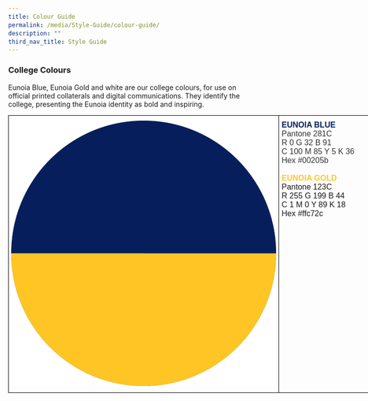 ```yaml
---
title: Colour Guide
permalink: /media/Style-Guide/colour-guide/
description: ""
third_nav_title: Style Guide
---
```

### College Colours

Eunoia Blue, Eunoia Gold and white are our college colours, for use on official printed collaterals and digital communications. They identify the college, presenting the Eunoia identity as bold and inspiring.

<style type="text/css">
.tg  {border-collapse:collapse;border-spacing:0;margin:0px auto;}
.tg td{border-color:black;border-style:solid;border-width:1px;font-family:Arial, sans-serif;font-size:14px;
  overflow:hidden;padding:10px 5px;word-break:normal;}
.tg th{border-color:black;border-style:solid;border-width:1px;font-family:Arial, sans-serif;font-size:14px;
  font-weight:normal;overflow:hidden;padding:10px 5px;word-break:normal;}
.tg .tg-x5q1{font-size:16px;text-align:left;vertical-align:top}
.tg .tg-0lax{text-align:left;vertical-align:top}
</style>
<table class="tg" style="undefined;table-layout: fixed; width: 798px">
<colgroup>
<col style="width: 551px">
<col style="width: 247px">
</colgroup>
<tbody>
  <tr>
    <td class="tg-0lax"><img src="/images/Colours-Eunoia.png" 
     style="width:100%">
</td>
    <td class="tg-x5q1"><span style="font-weight:bold;color:#00205B">EUNOIA BLUE</span><br><span style="font-weight:400;font-style:normal;color:#343434">Pantone 281C</span><br><span style="font-weight:400;font-style:normal;color:#343434">R 0 G 32 B 91</span><br><span style="font-weight:400;font-style:normal;color:#343434">C 100 M 85 Y 5 K 36</span><br><span style="font-weight:400;font-style:normal;color:#343434">Hex #00205b</span><span style="font-weight:400;font-style:normal"> </span><br><br><span style="font-weight:bold;color:#FFC72C">EUNOIA GOLD</span><br><span style="font-weight:400;font-style:normal">Pantone 123C</span><br><span style="font-weight:400;font-style:normal">R 255 G 199 B 44</span><br><span style="font-weight:400;font-style:normal">C 1 M 0 Y 89 K 18</span><br><span style="font-weight:400;font-style:normal">Hex #ffc72c</span></td>
  </tr>
</tbody>
</table>
